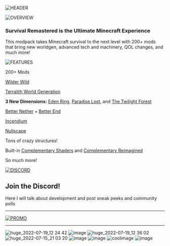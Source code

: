
![HEADER](https://www.bisecthosting.com/images/CF/Survival_Remastered/BH_NU_HEADER.png)


![OVERVIEW](https://www.bisecthosting.com/images/CF/Survival_Remastered/BH_NU_ABOUT.png)

### **Survival Remastered is the Ultimate Minecraft Experience**

This modpack takes Minecraft survival to the next level with 200+ mods that bring new worldgen, advanced tech and machinery, QOL changes, and much more!


![FEATURES](https://www.bisecthosting.com/images/CF/Survival_Remastered/BH_NU_FEATURES.png)

200+ Mods

[Wilder Wild](https://www.curseforge.com/minecraft/mc-mods/wilder-wild)

[Terralith World Generation](https://www.curseforge.com/minecraft/mc-mods/terralith)

**3 New Dimensions:** [Eden Ring](https://www.curseforge.com/minecraft/mc-mods/eden-ring), [Paradise Lost](https://www.curseforge.com/minecraft/mc-mods/paradise-lost), and [The Twilight Forest](https://www.curseforge.com/minecraft/mc-mods/the-twilight-forest)

[Better Nether](https://www.curseforge.com/minecraft/mc-mods/betternether) + [Better End](https://www.curseforge.com/minecraft/mc-mods/betterend)

[Incendium](https://www.curseforge.com/minecraft/mc-mods/incendium)

[Nullscape](https://www.curseforge.com/minecraft/mc-mods/nullscape)

Tons of crazy structures!

Built-in [Complementary Shaders](https://www.curseforge.com/minecraft/customization/complementary-shaders) and [Complementary Reimagined](https://www.curseforge.com/minecraft/customization/complementary-reimagined)

So much more!

[![DISCORD](https://www.bisecthosting.com/images/CF/Survival_Remastered/BH_NU_DISCORD.png)](https://discord.gg/C7bZ5kGGBA)

## Join the Discord!
Here I will talk about development and post sneak peeks and community polls

---

[![PROMO](https://www.bisecthosting.com/images/CF/Survival_Remastered/BH_NU_PROMO.png)](https://bisecthosting.com/treetrain1 "BisectHosting")

---

![huge_2022-07-19_12 24 42](https://user-images.githubusercontent.com/39657565/179812928-73d5db66-97d0-42fe-98a5-d1230cb9b6e1.png)
![image](https://user-images.githubusercontent.com/39657565/179814725-47cc4241-bbe7-438a-ab3a-e34226196eab.png)
![huge_2022-07-19_12 36 02](https://user-images.githubusercontent.com/39657565/179814097-b69cc00f-c2f3-4bfe-8f3d-bd596e4ed975.png)
![huge_2022-07-15_21 03 20](https://user-images.githubusercontent.com/39657565/179814531-dfd6bdcd-cf2b-44c4-bc40-af1473566806.png)
![image](https://user-images.githubusercontent.com/39657565/179814651-8ec84da1-0461-49e2-8734-b0e8564c6de0.png)
![image](https://user-images.githubusercontent.com/39657565/179814857-c52bc167-1467-4bc2-90c1-7e510561f769.png)
![coolimage](https://user-images.githubusercontent.com/39657565/179817539-9ed79aaf-28e9-44ff-ae63-17e3e40aef4e.png)
![image](https://user-images.githubusercontent.com/39657565/179814927-fbe30cf8-cb44-461f-bcd6-63fd3f299735.png)
